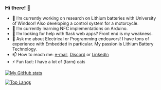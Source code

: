 ### Hi there! 👋

<!--
**SquareWheelBike/SquareWheelBike** is a ✨ _special_ ✨ repository because its `README.md` (this file) appears on your GitHub profile.-->

- 🔭 I’m currently working on research on Lithium batteries with University of Windsor! Also developing a control system for a motorcycle.
- 🌱 I’m currently learning NFC implementations on Arduino.
- 🤔 I’m looking for help with flask web apps? Front end is my weakness.
- 💬 Ask me about Electrical or Programming endeavors! I have tons of experience with Embedded in particular. My passion is Lithium Battery Technology.
- 📫 How to reach me: [e-mail](mailto:colefuerth@gmail.com), [Discord](https://discordapp.com/users/397058583948296197) or [LinkedIn](https://www.linkedin.com/in/cole-fuerth-48344520a/)
- ⚡ Fun fact: I have a lot of (farm) cats

[![My GitHub stats](https://github-readme-stats.vercel.app/api?username=SquareWheelBike&count_private=true&show_icons=true&include_all_commits=true&theme=radical)](https://github.com/SquareWheelBike?tab=repositories)

[![Top Langs](https://github-readme-stats.vercel.app/api/top-langs/?username=SquareWheelBike&layout=compact&theme=radical)](https://github.com/SquareWheelBike?tab=repositories)

